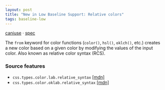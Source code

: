 ```yaml
---
layout: post
title: "New in Low Baseline Support: Relative colors"
tags: baseline-low
---
```


[caniuse](https://caniuse.com/?search=relative-color) · [spec](https://drafts.csswg.org/css-color-5/#relative-colors)

The `from` keyword for color functions (`color()`, `hsl()`, `oklch()`, etc.) creates a new color based on a given color by modifying the values of the input color. Also known as relative color syntax (RCS).

### Source features

- ``css.types.color.lab.relative_syntax`` [[mdn]](https://developer.mozilla.org/en-US/search?q=css.types.color.lab.relative_syntax)
- ``css.types.color.oklab.relative_syntax`` [[mdn]](https://developer.mozilla.org/en-US/search?q=css.types.color.oklab.relative_syntax)

